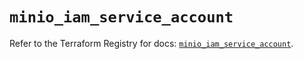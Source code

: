 # `minio_iam_service_account`

Refer to the Terraform Registry for docs: [`minio_iam_service_account`](https://registry.terraform.io/providers/ferlab-ste-justine/minio/0.2.0/docs/resources/iam_service_account).
